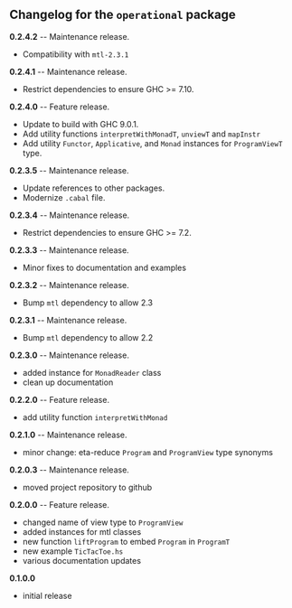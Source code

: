 Changelog for the `operational` package
---------------------------------------

**0.2.4.2** -- Maintenance release.

* Compatibility with `mtl-2.3.1`

**0.2.4.1** -- Maintenance release.

* Restrict dependencies to ensure GHC >= 7.10.

**0.2.4.0** -- Feature release.

* Update to build with GHC 9.0.1.
* Add utility functions `interpretWithMonadT`, `unviewT` and `mapInstr`
* Add utility `Functor`, `Applicative`, and `Monad` instances for `ProgramViewT` type.

**0.2.3.5** -- Maintenance release.

* Update references to other packages.
* Modernize `.cabal` file.

**0.2.3.4** -- Maintenance release.

* Restrict dependencies to ensure GHC >= 7.2.

**0.2.3.3** -- Maintenance release.

* Minor fixes to documentation and examples

**0.2.3.2** -- Maintenance release.

* Bump `mtl` dependency to allow 2.3

**0.2.3.1** -- Maintenance release.

* Bump `mtl` dependency to allow 2.2

**0.2.3.0** -- Maintenance release.

* added instance for `MonadReader` class
* clean up documentation

**0.2.2.0** -- Feature release.

* add utility function `interpretWithMonad`

**0.2.1.0** -- Maintenance release.

* minor change: eta-reduce `Program` and `ProgramView` type synonyms

**0.2.0.3** -- Maintenance release.

* moved project repository to github

**0.2.0.0** -- Feature release.

* changed name of view type to `ProgramView`
* added instances for  mtl  classes
* new function `liftProgram` to embed `Program` in `ProgramT`
* new example `TicTacToe.hs`
* various documentation updates

**0.1.0.0**

* initial release
